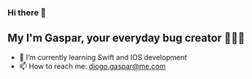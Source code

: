 ### Hi there 👋

## My I'm Gaspar, your everyday bug creator 👨🏾‍💻 

- 🌱 I’m currently learning Swift and IOS development
- 📫 How to reach me: diogo.gaspar@me.com






<!--
**gaspar-d/gaspar-d** is a ✨ _special_ ✨ repository because its `README.md` (this file) appears on your GitHub profile.

Here are some ideas to get you started:

- 🔭 I’m currently working on ...
- 🌱 I’m currently learning ...
- 👯 I’m looking to collaborate on ...
- 🤔 I’m looking for help with ...
- 💬 Ask me about ...
- 📫 How to reach me: ...
- 😄 Pronouns: ...
- ⚡ Fun fact: ...
-->
